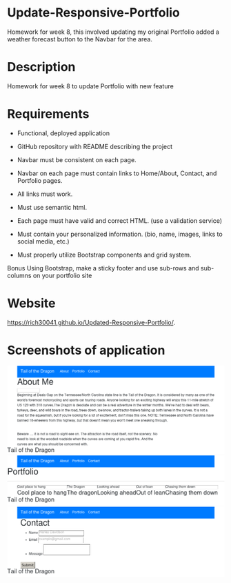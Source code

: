 # Update-Responsive-Portfolio
Homework for week 8, this involved updating my original Portfolio added a weather forecast button to the Navbar for the area.

# Description
Homework for week 8 to update Portfolio with new feature

# Requirements
* Functional, deployed application

* GitHub repository with README describing the project

* Navbar must be consistent on each page.

* Navbar on each page must contain links to Home/About, Contact, and Portfolio pages.

* All links must work.

* Must use semantic html.

* Each page must have valid and correct HTML. (use a validation service)

* Must contain your personalized information. (bio, name, images, links to social media, etc.)

* Must properly utilize Bootstrap components and grid system.

Bonus
Using Bootstrap, make a sticky footer and use sub-rows and sub-columns on your portfolio site

# Website
https://rich30041.github.io/Updated-Responsive-Portfolio/.

# Screenshots of application
![Image of the App](aboutme.png)
![Image of the App](portfolio.png)
![Image of the App](contact.png)
